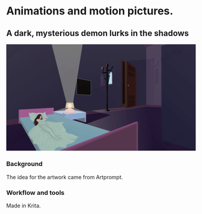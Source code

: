 # Animations and motion pictures.

## A dark, mysterious demon lurks in the shadows 
![This is an image](https://github.com/MohsinIsam/Portfolio/blob/3010a21c99dd8aef2d024123f2b55795c697cd9f/Art/Animation/A%20dark,%20mysterious%20demon%20lurks%20in%20the%20shadows%20done.gif)
### Background
The idea for the artwork came from Artprompt.

### Workflow and tools
Made in Krita.

